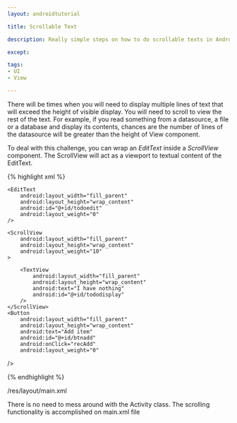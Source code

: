 ```yaml
---
layout: androidtutorial

title: Scrollable Text

description: Really simple steps on how to do scrollable texts in Android

except:

tags:
- UI
- View

---
```


There will be times when you will need to display multiple lines of text that will exceed the height of visible display. You will need to scroll to view the rest of the text. For example, if you read something from a datasource, a file or a database and display its contents, chances are the number of lines of the datasource will be greater than the height of View component.

To deal with this challenge, you can wrap an *EditText* inside a *ScrollView* component. The ScrollView will act as a viewport to textual content of the EditText. 

{% highlight xml %}

<?xml version="1.0" encoding="utf-8"?>
<LinearLayout xmlns:android="http://schemas.android.com/apk/res/android"
    android:orientation="vertical"
    android:layout_width="fill_parent"
    android:layout_height="fill_parent"
    >

	<EditText
		android:layout_width="fill_parent"
		android:layout_height="wrap_content"
		android:id="@+id/todoedit"
		android:layout_weight="0"
	/>

	<ScrollView
		android:layout_width="fill_parent"
		android:layout_height="wrap_content"
		android:layout_weight="10"
	>

		<TextView  
    		android:layout_width="fill_parent" 
    		android:layout_height="wrap_content" 
    		android:text="I have nothing"
			android:id="@+id/tododisplay"
    	/>
	</ScrollView>
	<Button
		android:layout_width="fill_parent"
		android:layout_height="wrap_content"
		android:text="Add item"
		android:id="@+id/btnadd"
		android:onClick="recAdd"
		android:layout_weight="0"
/>
</LinearLayout>

{% endhighlight %}

<div id='lst'>/res/layout/main.xml</div>

There is no need to mess around with the Activity class. The scrolling functionality is accomplished on main.xml file
